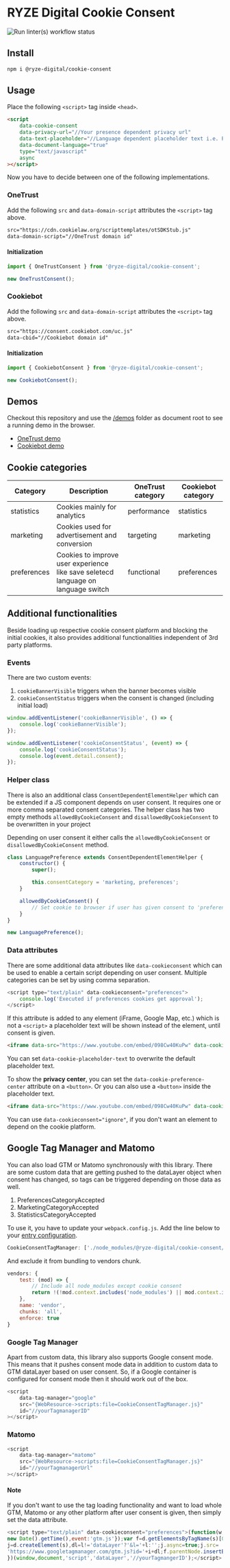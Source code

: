 # RYZE Digital Cookie Consent

![Run linter(s) workflow status](https://github.com/ryze-digital/cookie-consent/actions/workflows/run-lint.yml/badge.svg)

## Install

```sh
npm i @ryze-digital/cookie-consent
```

## Usage

Place the following `<script>` tag inside `<head>`.

```html
<script
    data-cookie-consent
    data-privacy-url="//Your presence dependent privacy url"
    data-text-placeholder="//Language dependent placeholder text i.e. Please accept <button data-cookie-preference-center>cookie</button> to see the content."
    data-document-language="true"
    type="text/javascript"
    async
></script>
```

Now you have to decide between one of the following implementations.

### OneTrust

Add the following `src` and `data-domain-script` attributes the `<script>` tag above.

```html
src="https://cdn.cookielaw.org/scripttemplates/otSDKStub.js"
data-domain-script="//OneTrust domain id"
```

#### Initialization

```js
import { OneTrustConsent } from '@ryze-digital/cookie-consent';

new OneTrustConsent();
```

### Cookiebot

Add the following `src` and `data-domain-script` attributes the `<script>` tag above.

```html
src="https://consent.cookiebot.com/uc.js"
data-cbid="//Cookiebot domain id"
```

#### Initialization

```js
import { CookiebotConsent } from '@ryze-digital/cookie-consent';

new CookiebotConsent();
```

## Demos

Checkout this repository and use the [/demos](/demos) folder as document root to see a running demo in the browser.

- [OneTrust demo](/demos/onetrust.html)
- [Cookiebot demo](/demos/cookiebot.html)

## Cookie categories

| Category    | Description                                                                       | OneTrust category | Cookiebot category |
|-------------|-----------------------------------------------------------------------------------|-------------------|--------------------|
| statistics  | Cookies mainly for analytics                                                      | performance       | statistics         |
| marketing   | Cookies used for advertisement and conversion                                     | targeting         | marketing          |
| preferences | Cookies to improve user experience like save seletecd language on language switch | functional        | preferences        |

## Additional functionalities

Beside loading up respective cookie consent platform and blocking the initial cookies, it also provides additional
functionalities independent of 3rd party platforms.

### Events

There are two custom events:
1. ```cookieBannerVisible``` triggers when the banner becomes visible 
2. ```cookieConsentStatus``` triggers when the consent is changed (including initial load)

```js
window.addEventListener('cookieBannerVisible', () => {
    console.log('cookieBannerVisible');
});

window.addEventListener('cookieConsentStatus', (event) => {
    console.log('cookieConsentStatus');
    console.log(event.detail.consent);
});
```

### Helper class

There is also an additional class ```ConsentDependentElementHelper``` which can be extended if a JS component depends on
user consent. It requires one or more comma separated consent categories. The helper class has two empty methods
```allowedByCookieConsent``` and ```disallowedByCookieConsent``` to be overwritten in your project

Depending on user consent it either calls the ```allowedByCookieConsent``` or ```disallowedByCookieConsent``` method.

```js
class LanguagePreference extends ConsentDependentElementHelper {
    constructor() {
        super();

        this.consentCategory = 'marketing, preferences';
    }

    allowedByCookieConsent() {
        // Set cookie to browser if user has given consent to 'preferences' cookies
    }
}

new LanguagePreference();
```

### Data attributes

There are some additional data attributes like ```data-cookieconsent``` which can be used to enable a certain script
depending on user consent. Multiple categories can be set by using comma separation.

```js
<script type="text/plain" data-cookieconsent="preferences">
    console.log('Executed if preferences cookies get approval');
</script>
```

If this attribute is added to any element (iFrame, Google Map, etc.) which is not a `<script>` a placeholder text will be
shown instead of the element, until consent is given.

```html
<iframe data-src="https://www.youtube.com/embed/098Cw40KuPw" data-cookieconsent="marketing, preferences, statistics"></iframe>
```

You can set ```data-cookie-placeholder-text``` to overwrite the default placeholder text.

To show the **privacy center**, you can set the ```data-cookie-preference-center``` attribute on a `<button>`. Or you can 
also use a `<button>` inside the placeholder text.

```html
<iframe data-src="https://www.youtube.com/embed/098Cw40KuPw" data-cookie-placeholder-text="Please accept <button data-cookie-preference-center>cookies</button> to see this content." data-cookieconsent="marketing, preferences, statistics"></iframe>
```

You can use ```data-cookieconsent="ignore"```, if you don't want an element to depend on the cookie platform.

## Google Tag Manager and Matomo

You can also load GTM or Matomo synchronously with this library. There are some custom data that are getting pushed
to the dataLayer object when consent has changed, so tags can be triggered depending on those data as well.

1. PreferencesCategoryAccepted
2. MarketingCategoryAccepted
3. StatisticsCategoryAccepted
 

To use it, you have to update your `webpack.config.js`.
Add the line below to your [entry configuration](https://webpack.js.org/concepts/entry-points/).

```js
CookieConsentTagManager: ['./node_modules/@ryze-digital/cookie-consent/dist/CookieConsentTagManager']
```

And exclude it from bundling to vendors chunk.

```js
vendors: {
    test: (mod) => {
        // Include all node_modules except cookie consent
        return !(!mod.context.includes('node_modules') || mod.context.includes('@ryze-digital/cookie-consent/dist'));
    },
    name: 'vendor',
    chunks: 'all',
    enforce: true
}
```

### Google Tag Manager

Apart from custom data, this library also supports Google consent mode. This means that it pushes consent mode data in
addition to custom data to GTM dataLayer based on user consent. So, if a Google container is configured for consent mode
then it should work out of the box.

```js
<script
    data-tag-manager="google"
    src="{WebResource->scripts:file=CookieConsentTagManager.js}"
    id="//yourTagmanagerID"
></script>
```

### Matomo

```js
<script
    data-tag-manager="matomo"
    src="{WebResource->scripts:file=CookieConsentTagManager.js}"
    id="//yourTagmanagerUrl"
></script>
```

#### Note

If you don't want to use the tag loading functionality and want to load whole GTM, Matomo or any other platform after
user consent is given, then simply set the data attribute.

```js
<script type="text/plain" data-cookieconsent="preferences">(function(w,d,s,l,i){w[l]=w[l]||[];w[l].push({'gtm.start':
new Date().getTime(),event:'gtm.js'});var f=d.getElementsByTagName(s)[0],
j=d.createElement(s),dl=l!='dataLayer'?'&l='+l:'';j.async=true;j.src=
'https://www.googletagmanager.com/gtm.js?id='+i+dl;f.parentNode.insertBefore(j,f);
})(window,document,'script','dataLayer','//yourTagmangerID');</script>
```
